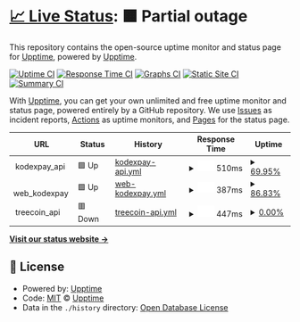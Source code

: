 # [📈 Live Status](https://eos-services.kodexpay.com): <!--live status--> **🟧 Partial outage**

This repository contains the open-source uptime monitor and status page for [Upptime](https://upptime.js.org), powered by [Upptime](https://github.com/upptime/upptime).

[![Uptime CI](https://github.com/upptime/upptime/workflows/Uptime%20CI/badge.svg)](https://github.com/upptime/upptime/actions?query=workflow%3A%22Uptime+CI%22)
[![Response Time CI](https://github.com/upptime/upptime/workflows/Response%20Time%20CI/badge.svg)](https://github.com/upptime/upptime/actions?query=workflow%3A%22Response+Time+CI%22)
[![Graphs CI](https://github.com/upptime/upptime/workflows/Graphs%20CI/badge.svg)](https://github.com/upptime/upptime/actions?query=workflow%3A%22Graphs+CI%22)
[![Static Site CI](https://github.com/upptime/upptime/workflows/Static%20Site%20CI/badge.svg)](https://github.com/upptime/upptime/actions?query=workflow%3A%22Static+Site+CI%22)
[![Summary CI](https://github.com/upptime/upptime/workflows/Summary%20CI/badge.svg)](https://github.com/upptime/upptime/actions?query=workflow%3A%22Summary+CI%22)

With [Upptime](https://upptime.js.org), you can get your own unlimited and free uptime monitor and status page, powered entirely by a GitHub repository. We use [Issues](https://github.com/upptime/upptime/issues) as incident reports, [Actions](https://github.com/upptime/upptime/actions) as uptime monitors, and [Pages](https://eos-services.kodexpay.com) for the status page.

<!--start: status pages-->
<!-- This summary is generated by Upptime (https://github.com/upptime/upptime) -->
<!-- Do not edit this manually, your changes will be overwritten -->
<!-- prettier-ignore -->
| URL | Status | History | Response Time | Uptime |
| --- | ------ | ------- | ------------- | ------ |
| <img alt="" src="https://icons.duckduckgo.com/ip3/null.ico" height="13"> kodexpay_api | 🟩 Up | [kodexpay-api.yml](https://github.com/eos-technology/uptime/commits/HEAD/history/kodexpay-api.yml) | <details><summary><img alt="Response time graph" src="./graphs/kodexpay-api/response-time-week.png" height="20"> 510ms</summary><br><a href="https://upptime.github.io/upptime/history/kodexpay-api"><img alt="Response time 531" src="https://img.shields.io/endpoint?url=https%3A%2F%2Fraw.githubusercontent.com%2Feos-technology%2Fuptime%2FHEAD%2Fapi%2Fkodexpay-api%2Fresponse-time.json"></a><br><a href="https://upptime.github.io/upptime/history/kodexpay-api"><img alt="24-hour response time 725" src="https://img.shields.io/endpoint?url=https%3A%2F%2Fraw.githubusercontent.com%2Feos-technology%2Fuptime%2FHEAD%2Fapi%2Fkodexpay-api%2Fresponse-time-day.json"></a><br><a href="https://upptime.github.io/upptime/history/kodexpay-api"><img alt="7-day response time 510" src="https://img.shields.io/endpoint?url=https%3A%2F%2Fraw.githubusercontent.com%2Feos-technology%2Fuptime%2FHEAD%2Fapi%2Fkodexpay-api%2Fresponse-time-week.json"></a><br><a href="https://upptime.github.io/upptime/history/kodexpay-api"><img alt="30-day response time 497" src="https://img.shields.io/endpoint?url=https%3A%2F%2Fraw.githubusercontent.com%2Feos-technology%2Fuptime%2FHEAD%2Fapi%2Fkodexpay-api%2Fresponse-time-month.json"></a><br><a href="https://upptime.github.io/upptime/history/kodexpay-api"><img alt="1-year response time 527" src="https://img.shields.io/endpoint?url=https%3A%2F%2Fraw.githubusercontent.com%2Feos-technology%2Fuptime%2FHEAD%2Fapi%2Fkodexpay-api%2Fresponse-time-year.json"></a></details> | <details><summary><a href="https://upptime.github.io/upptime/history/kodexpay-api">69.95%</a></summary><a href="https://upptime.github.io/upptime/history/kodexpay-api"><img alt="All-time uptime 80.42%" src="https://img.shields.io/endpoint?url=https%3A%2F%2Fraw.githubusercontent.com%2Feos-technology%2Fuptime%2FHEAD%2Fapi%2Fkodexpay-api%2Fuptime.json"></a><br><a href="https://upptime.github.io/upptime/history/kodexpay-api"><img alt="24-hour uptime 100.00%" src="https://img.shields.io/endpoint?url=https%3A%2F%2Fraw.githubusercontent.com%2Feos-technology%2Fuptime%2FHEAD%2Fapi%2Fkodexpay-api%2Fuptime-day.json"></a><br><a href="https://upptime.github.io/upptime/history/kodexpay-api"><img alt="7-day uptime 69.95%" src="https://img.shields.io/endpoint?url=https%3A%2F%2Fraw.githubusercontent.com%2Feos-technology%2Fuptime%2FHEAD%2Fapi%2Fkodexpay-api%2Fuptime-week.json"></a><br><a href="https://upptime.github.io/upptime/history/kodexpay-api"><img alt="30-day uptime 24.05%" src="https://img.shields.io/endpoint?url=https%3A%2F%2Fraw.githubusercontent.com%2Feos-technology%2Fuptime%2FHEAD%2Fapi%2Fkodexpay-api%2Fuptime-month.json"></a><br><a href="https://upptime.github.io/upptime/history/kodexpay-api"><img alt="1-year uptime 59.88%" src="https://img.shields.io/endpoint?url=https%3A%2F%2Fraw.githubusercontent.com%2Feos-technology%2Fuptime%2FHEAD%2Fapi%2Fkodexpay-api%2Fuptime-year.json"></a></details>
| <img alt="" src="https://icons.duckduckgo.com/ip3/null.ico" height="13"> web_kodexpay | 🟩 Up | [web-kodexpay.yml](https://github.com/eos-technology/uptime/commits/HEAD/history/web-kodexpay.yml) | <details><summary><img alt="Response time graph" src="./graphs/web-kodexpay/response-time-week.png" height="20"> 387ms</summary><br><a href="https://upptime.github.io/upptime/history/web-kodexpay"><img alt="Response time 383" src="https://img.shields.io/endpoint?url=https%3A%2F%2Fraw.githubusercontent.com%2Feos-technology%2Fuptime%2FHEAD%2Fapi%2Fweb-kodexpay%2Fresponse-time.json"></a><br><a href="https://upptime.github.io/upptime/history/web-kodexpay"><img alt="24-hour response time 351" src="https://img.shields.io/endpoint?url=https%3A%2F%2Fraw.githubusercontent.com%2Feos-technology%2Fuptime%2FHEAD%2Fapi%2Fweb-kodexpay%2Fresponse-time-day.json"></a><br><a href="https://upptime.github.io/upptime/history/web-kodexpay"><img alt="7-day response time 387" src="https://img.shields.io/endpoint?url=https%3A%2F%2Fraw.githubusercontent.com%2Feos-technology%2Fuptime%2FHEAD%2Fapi%2Fweb-kodexpay%2Fresponse-time-week.json"></a><br><a href="https://upptime.github.io/upptime/history/web-kodexpay"><img alt="30-day response time 366" src="https://img.shields.io/endpoint?url=https%3A%2F%2Fraw.githubusercontent.com%2Feos-technology%2Fuptime%2FHEAD%2Fapi%2Fweb-kodexpay%2Fresponse-time-month.json"></a><br><a href="https://upptime.github.io/upptime/history/web-kodexpay"><img alt="1-year response time 382" src="https://img.shields.io/endpoint?url=https%3A%2F%2Fraw.githubusercontent.com%2Feos-technology%2Fuptime%2FHEAD%2Fapi%2Fweb-kodexpay%2Fresponse-time-year.json"></a></details> | <details><summary><a href="https://upptime.github.io/upptime/history/web-kodexpay">86.83%</a></summary><a href="https://upptime.github.io/upptime/history/web-kodexpay"><img alt="All-time uptime 99.68%" src="https://img.shields.io/endpoint?url=https%3A%2F%2Fraw.githubusercontent.com%2Feos-technology%2Fuptime%2FHEAD%2Fapi%2Fweb-kodexpay%2Fuptime.json"></a><br><a href="https://upptime.github.io/upptime/history/web-kodexpay"><img alt="24-hour uptime 100.00%" src="https://img.shields.io/endpoint?url=https%3A%2F%2Fraw.githubusercontent.com%2Feos-technology%2Fuptime%2FHEAD%2Fapi%2Fweb-kodexpay%2Fuptime-day.json"></a><br><a href="https://upptime.github.io/upptime/history/web-kodexpay"><img alt="7-day uptime 86.83%" src="https://img.shields.io/endpoint?url=https%3A%2F%2Fraw.githubusercontent.com%2Feos-technology%2Fuptime%2FHEAD%2Fapi%2Fweb-kodexpay%2Fuptime-week.json"></a><br><a href="https://upptime.github.io/upptime/history/web-kodexpay"><img alt="30-day uptime 92.68%" src="https://img.shields.io/endpoint?url=https%3A%2F%2Fraw.githubusercontent.com%2Feos-technology%2Fuptime%2FHEAD%2Fapi%2Fweb-kodexpay%2Fuptime-month.json"></a><br><a href="https://upptime.github.io/upptime/history/web-kodexpay"><img alt="1-year uptime 99.39%" src="https://img.shields.io/endpoint?url=https%3A%2F%2Fraw.githubusercontent.com%2Feos-technology%2Fuptime%2FHEAD%2Fapi%2Fweb-kodexpay%2Fuptime-year.json"></a></details>
| <img alt="" src="https://icons.duckduckgo.com/ip3/null.ico" height="13"> treecoin_api | 🟥 Down | [treecoin-api.yml](https://github.com/eos-technology/uptime/commits/HEAD/history/treecoin-api.yml) | <details><summary><img alt="Response time graph" src="./graphs/treecoin-api/response-time-week.png" height="20"> 447ms</summary><br><a href="https://upptime.github.io/upptime/history/treecoin-api"><img alt="Response time 464" src="https://img.shields.io/endpoint?url=https%3A%2F%2Fraw.githubusercontent.com%2Feos-technology%2Fuptime%2FHEAD%2Fapi%2Ftreecoin-api%2Fresponse-time.json"></a><br><a href="https://upptime.github.io/upptime/history/treecoin-api"><img alt="24-hour response time 623" src="https://img.shields.io/endpoint?url=https%3A%2F%2Fraw.githubusercontent.com%2Feos-technology%2Fuptime%2FHEAD%2Fapi%2Ftreecoin-api%2Fresponse-time-day.json"></a><br><a href="https://upptime.github.io/upptime/history/treecoin-api"><img alt="7-day response time 447" src="https://img.shields.io/endpoint?url=https%3A%2F%2Fraw.githubusercontent.com%2Feos-technology%2Fuptime%2FHEAD%2Fapi%2Ftreecoin-api%2Fresponse-time-week.json"></a><br><a href="https://upptime.github.io/upptime/history/treecoin-api"><img alt="30-day response time 455" src="https://img.shields.io/endpoint?url=https%3A%2F%2Fraw.githubusercontent.com%2Feos-technology%2Fuptime%2FHEAD%2Fapi%2Ftreecoin-api%2Fresponse-time-month.json"></a><br><a href="https://upptime.github.io/upptime/history/treecoin-api"><img alt="1-year response time 450" src="https://img.shields.io/endpoint?url=https%3A%2F%2Fraw.githubusercontent.com%2Feos-technology%2Fuptime%2FHEAD%2Fapi%2Ftreecoin-api%2Fresponse-time-year.json"></a></details> | <details><summary><a href="https://upptime.github.io/upptime/history/treecoin-api">0.00%</a></summary><a href="https://upptime.github.io/upptime/history/treecoin-api"><img alt="All-time uptime 55.74%" src="https://img.shields.io/endpoint?url=https%3A%2F%2Fraw.githubusercontent.com%2Feos-technology%2Fuptime%2FHEAD%2Fapi%2Ftreecoin-api%2Fuptime.json"></a><br><a href="https://upptime.github.io/upptime/history/treecoin-api"><img alt="24-hour uptime 0.00%" src="https://img.shields.io/endpoint?url=https%3A%2F%2Fraw.githubusercontent.com%2Feos-technology%2Fuptime%2FHEAD%2Fapi%2Ftreecoin-api%2Fuptime-day.json"></a><br><a href="https://upptime.github.io/upptime/history/treecoin-api"><img alt="7-day uptime 0.00%" src="https://img.shields.io/endpoint?url=https%3A%2F%2Fraw.githubusercontent.com%2Feos-technology%2Fuptime%2FHEAD%2Fapi%2Ftreecoin-api%2Fuptime-week.json"></a><br><a href="https://upptime.github.io/upptime/history/treecoin-api"><img alt="30-day uptime 7.96%" src="https://img.shields.io/endpoint?url=https%3A%2F%2Fraw.githubusercontent.com%2Feos-technology%2Fuptime%2FHEAD%2Fapi%2Ftreecoin-api%2Fuptime-month.json"></a><br><a href="https://upptime.github.io/upptime/history/treecoin-api"><img alt="1-year uptime 5.48%" src="https://img.shields.io/endpoint?url=https%3A%2F%2Fraw.githubusercontent.com%2Feos-technology%2Fuptime%2FHEAD%2Fapi%2Ftreecoin-api%2Fuptime-year.json"></a></details>

<!--end: status pages-->

[**Visit our status website →**](https://eos-services.kodexpay.com)

## 📄 License

- Powered by: [Upptime](https://github.com/upptime/upptime)
- Code: [MIT](./LICENSE) © [Upptime](https://upptime.js.org)
- Data in the `./history` directory: [Open Database License](https://opendatacommons.org/licenses/odbl/1-0/)

